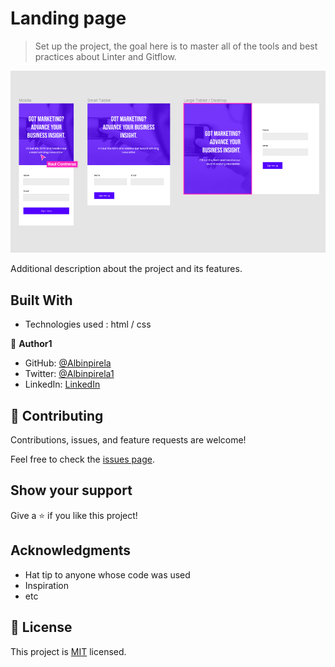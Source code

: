 # Landing page

> Set up the project, the goal here is to master all of the tools and best practices about Linter and Gitflow.

![screenshot](./landing-img.png)

Additional description about the project and its features.

## Built With

- Technologies used : html / css

👤 **Author1**

- GitHub: [@Albinpirela](https://github.com/Albinpirela)
- Twitter: [@Albinpirela1](https://twitter.com/Albinpirela1)
- LinkedIn: [LinkedIn](https://linkedin.com/in/Albinpirela)

## 🤝 Contributing

Contributions, issues, and feature requests are welcome!

Feel free to check the [issues page](../../issues/).

## Show your support

Give a ⭐️ if you like this project!

## Acknowledgments

- Hat tip to anyone whose code was used
- Inspiration
- etc

## 📝 License

This project is [MIT](./MIT.md) licensed.
